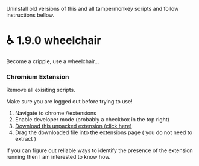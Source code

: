 Uninstall old versions of this and all tampermonkey scripts and follow instructions bellow.


# ♿ 1.9.0 wheelchair
Become a cripple, use a wheelchair...

### Chromium Extension
Remove all exisiting scripts.

Make sure you are logged out before trying to use!

1. Navigate to chrome://extensions
2. Enable developer mode (probably a checkbox in the top right)
3. [Download this unpacked extension (click here)](https://github.com/katistic/wheelchair/releases/download/2.1.0/loader.zip)
4. Drag the downloaded file into the extensions page ( you do not need to extract )

If you can figure out reliable ways to identify the presence of the extension running then I am interested to know how.
